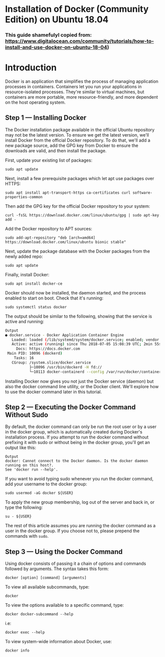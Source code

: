 # Installation of Docker (Community Edition) on Ubuntu 18.04

### This guide shamefulyl copied from: https://www.digitalocean.com/community/tutorials/how-to-install-and-use-docker-on-ubuntu-18-04)

# Introduction
Docker is an application that simplifies the process of managing application processes in containers. Containers let you run your applications in resource-isolated processes. They're similar to virtual machines, but containers are more portable, more resource-friendly, and more dependent on the host operating system.

## Step 1 — Installing Docker
The Docker installation package available in the official Ubuntu repository may not be the latest version. To ensure we get the latest version, we'll install Docker from the official Docker repository. To do that, we'll add a new package source, add the GPG key from Docker to ensure the downloads are valid, and then install the package.

First, update your existing list of packages:

    sudo apt update

Next, install a few prerequisite packages which let apt use packages over HTTPS:

    sudo apt install apt-transport-https ca-certificates curl software-properties-common

Then add the GPG key for the official Docker repository to your system:

    curl -fsSL https://download.docker.com/linux/ubuntu/gpg | sudo apt-key add -

Add the Docker repository to APT sources:

    sudo add-apt-repository "deb [arch=amd64] https://download.docker.com/linux/ubuntu bionic stable"

Next, update the package database with the Docker packages from the newly added repo:

    sudo apt update


Finally, install Docker:

    sudo apt install docker-ce

Docker should now be installed, the daemon started, and the process enabled to start on boot. Check that it's running:

    sudo systemctl status docker

The output should be similar to the following, showing that the service is active and running:

```bash
Output
● docker.service - Docker Application Container Engine
   Loaded: loaded (/lib/systemd/system/docker.service; enabled; vendor preset: enabled)
   Active: active (running) since Thu 2018-07-05 15:08:39 UTC; 2min 55s ago
     Docs: https://docs.docker.com
 Main PID: 10096 (dockerd)
    Tasks: 16
   CGroup: /system.slice/docker.service
           ├─10096 /usr/bin/dockerd -H fd://
           └─10113 docker-containerd --config /var/run/docker/containerd/containerd.toml
```

Installing Docker now gives you not just the Docker service (daemon) but also the docker command line utility, or the Docker client. We'll explore how to use the docker command later in this tutorial.


## Step 2 — Executing the Docker Command Without Sudo 

By default, the docker command can only be run the root user or by a user in the docker group, which is automatically created during Docker's installation process. If you attempt to run the docker command without prefixing it with sudo or without being in the docker group, you'll get an output like this:

    Output
    docker: Cannot connect to the Docker daemon. Is the docker daemon running on this host?.
    See 'docker run --help'.

If you want to avoid typing sudo whenever you run the docker command, add your username to the docker group:

    sudo usermod -aG docker ${USER}

To apply the new group membership, log out of the server and back in, or type the following:

    su - ${USER}


The rest of this article assumes you are running the docker command as a user in the docker group. If you choose not to, please prepend the commands with `sudo`.

## Step 3 — Using the Docker Command

Using docker consists of passing it a chain of options and commands followed by arguments. The syntax takes this form:

    docker [option] [command] [arguments]

To view all available subcommands, type:

    docker

To view the options available to a specific command, type:

    docker docker-subcommand --help

i.e:

    docker exec --help

To view system-wide information about Docker, use:

    docker info


